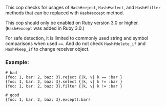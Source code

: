 This cop checks for usages of `Hash#reject`, `Hash#select`, and `Hash#filter` methods
that can be replaced with `Hash#except` method.

This cop should only be enabled on Ruby version 3.0 or higher.
(`Hash#except` was added in Ruby 3.0.)

For safe detection, it is limited to commonly used string and symbol comparisons
when used `==`.
And do not check `Hash#delete_if` and `Hash#keep_if` to change receiver object.

### Example:

    # bad
    {foo: 1, bar: 2, baz: 3}.reject {|k, v| k == :bar }
    {foo: 1, bar: 2, baz: 3}.select {|k, v| k != :bar }
    {foo: 1, bar: 2, baz: 3}.filter {|k, v| k != :bar }

    # good
    {foo: 1, bar: 2, baz: 3}.except(:bar)
